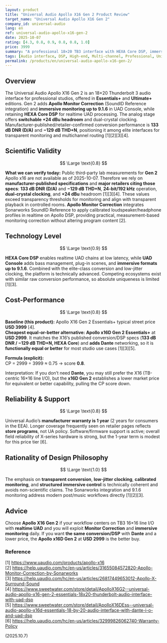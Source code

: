 ```yaml
---
layout: product
title: "Universal Audio Apollo X16 Gen 2 Product Review"
target_name: "Universal Audio Apollo X16 Gen 2"
company_id: universal-audio
lang: en
ref: universal-audio-apollo-x16-gen-2
date: 2025-10-07
rating: [4.3, 0.8, 0.9, 0.8, 0.8, 1.0]
price: 3999
summary: "A professional 18×20 TB3 interface with HEXA Core DSP, immersive monitoring up to 9.1.6, optional Apollo Monitor Correction (Sonarworks), and elite-class conversion (133 dB DNR / −129 dB THD). At USD 3999 (Essentials+), cost-performance depends on whether Dante/networking is needed versus the cheaper equal-or-better Apollo x16D Gen 2."
tags: [Audio interface, DSP, High-end, Multi-channel, Professional, Universal Audio]
permalink: /products/en/universal-audio-apollo-x16-gen-2/
---
```

## Overview

The Universal Audio Apollo X16 Gen 2 is an 18×20 Thunderbolt 3 audio interface for professional studios, offered in **Essentials+** and **Ultimate+** editions. Gen 2 adds **Apollo Monitor Correction** (SoundID Reference integration) and **immersive monitoring up to 9.1.6** in UAD Console, while retaining **HEXA Core DSP** for realtime UAD processing. The analog stage offers **switchable +24 dBu headroom** and dual-crystal clocking. Manufacturer-published/retailer-confirmed conversion performance is **133 dB DNR (D/A)** and **−129 dB THD+N**, positioning it among elite interfaces for transparent monitoring and multichannel routing [1][2][3][4].

## Scientific Validity

$$ \Large \text{0.8} $$

**What we can verify today:** Public third-party lab measurements for **Gen 2** Apollo x16 are not available as of 2025-10-07. Therefore we rely on **manufacturer-published specifications** and **major retailers citing those specs**: **133 dB DNR (D/A)** and **−129 dB THD+N**, **24-bit/192 kHz** operation, **dual-crystal clocking**, and **+24 dBu** headroom [1][3][4]. These values exceed transparency thresholds for monitoring and align with transparent playback in controlled rooms. **Apollo Monitor Correction** integrates Sonarworks SoundID Reference to apply calibrated loudspeaker/headphone profiles in realtime on Apollo DSP, providing practical, measurement-based monitoring correction without altering program content [2].

## Technology Level

$$ \Large \text{0.9} $$

**HEXA Core DSP** enables realtime UAD chains at low latency, while **UAD Console** adds bass management, plug-in scenes, and **immersive formats up to 9.1.6**. Combined with the elite-class conversion and low-jitter clocking, the platform is technically advanced. Competing ecosystems exist with similar raw conversion performance, so absolute uniqueness is limited [1][3].

## Cost-Performance

$$ \Large \text{0.8} $$

**Baseline (this product):** Apollo X16 Gen 2 Essentials+ typical street price **USD 3999** [4].  
**Cheapest equal-or-better alternative:** **Apollo x16D Gen 2 Essentials+** at **USD 2999**. It matches the X16’s published conversion/DSP specs (**133 dB DNR / −129 dB THD+N, HEXA Core**) and **adds Dante** networking, so it is **functionally equal or better** for most studio use cases [1][3][5].

**Formula (explicit):**  
CP = 2999 ÷ 3999 ≈ 0.75 → score **0.8**.

Interpretation: If you don’t need **Dante**, you may still prefer the X16 (TB-centric 16×16 line I/O), but the **x16D Gen 2** establishes a lower market price for equivalent or better capability, pulling the CP score down.

## Reliability & Support

$$ \Large \text{0.8} $$

Universal Audio’s **manufacturer warranty is 1 year** (2 years for consumers in the EEA). Longer coverage frequently seen on retailer pages reflects **store programs**, not UA policy. Software/firmware support is active; overall field reliability of X-series hardware is strong, but the 1-year term is modest for this price tier [6].

## Rationality of Design Philosophy

$$ \Large \text{1.0} $$

The emphasis on **transparent conversion**, **low-jitter clocking**, **calibrated monitoring**, and **structured immersive control** is technically coherent and avoids non-scientific claims. The Sonarworks integration and 9.1.6 monitoring address modern post/music workflows directly [1][2][3].

## Advice

Choose **Apollo X16 Gen 2** if your workflow centers on TB3 16×16 line I/O with **realtime UAD** and you will exploit **Monitor Correction** and **immersive monitoring** daily. If you want **the same conversion/DSP** with **Dante** and a lower price, the **Apollo x16D Gen 2** at **USD 2999** is the better buy.

### Reference
[1] https://www.uaudio.com/products/apollo-x16  
[2] https://help.uaudio.com/hc/en-us/articles/31655084572820-Apollo-Monitor-Correction-by-Sonarworks  
[3] https://help.uaudio.com/hc/en-us/articles/26817449653012-Apollo-X-Surround-Sound  
[4] https://www.sweetwater.com/store/detail/ApolloX16G2--universal-audio-apollo-x16-gen-2-essentials-18x20-thunderbolt-audio-interface-with-uad-dsp  
[5] https://www.sweetwater.com/store/detail/ApolloX16DEss--universal-audio-apollo-x16d-essentials-18-by-20-audio-interface-with-dante-i-o-and-uad-dsp  
[6] https://help.uaudio.com/hc/en-us/articles/32999826062740-Warranty-Policy

(2025.10.7)
